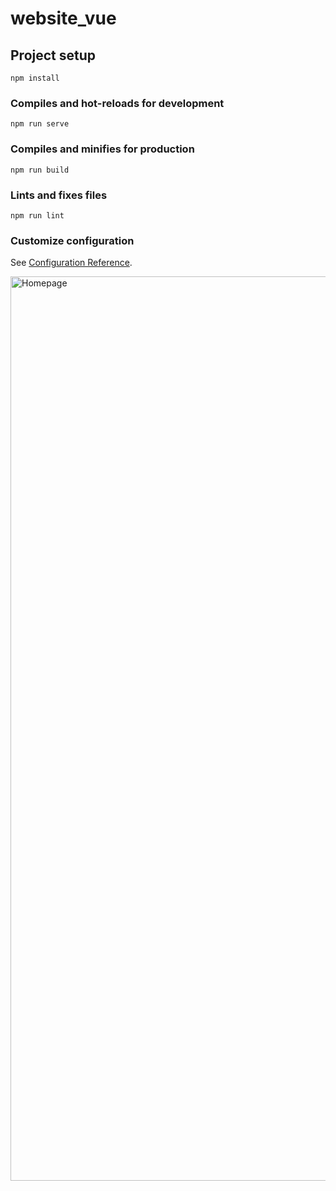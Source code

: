 
# website_vue

## Project setup
```
npm install
```

### Compiles and hot-reloads for development
```
npm run serve
```

### Compiles and minifies for production
```
npm run build
```

### Lints and fixes files
```
npm run lint
```

### Customize configuration
See [Configuration Reference](https://cli.vuejs.org/config/).


<img width="1447" alt="Homepage" src="https://user-images.githubusercontent.com/66334456/126896913-67a94f33-0980-4398-972c-c5c0ef9c4d3d.png">
